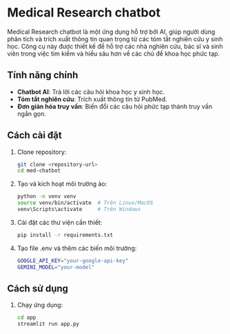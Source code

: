 # Medical Research chatbot

Medical Research chatbot là một ứng dụng hỗ trợ bởi AI, giúp người dùng phân tích và trích xuất thông tin quan trọng từ các tóm tắt nghiên cứu y sinh học. Công cụ này được thiết kế để hỗ trợ các nhà nghiên cứu, bác sĩ và sinh viên trong việc tìm kiếm và hiểu sâu hơn về các chủ đề khoa học phức tạp.

## Tính năng chính
- **Chatbot AI**: Trả lời các câu hỏi khoa học y sinh học.
- **Tóm tắt nghiên cứu**: Trích xuất thông tin từ PubMed.
- **Đơn giản hóa truy vấn**: Biến đổi các câu hỏi phức tạp thành truy vấn ngắn gọn.

## Cách cài đặt
1. Clone repository:
   ```bash
   git clone <repository-url>
   cd med-chatbot
   ```
2. Tạo và kích hoạt môi trường ảo:
   ```bash
   python -m venv venv
   source venv/bin/activate  # Trên Linux/MacOS
   venv\Scripts\activate     # Trên Windows
   ```
3. Cài đặt các thư viện cần thiết:
   ```bash
   pip install -r requirements.txt
   ```

4. Tạo file .env và thêm các biến môi trường:
   ```bash
   GOOGLE_API_KEY="your-google-api-key"
   GEMINI_MODEL="your-model"
   ```


## Cách sử dụng
1. Chạy ứng dụng:
   ```bash
   cd app
   streamlit run app.py
   ```
